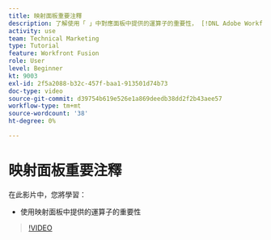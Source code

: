 ```yaml
---
title: 映射面板重要注釋
description: 了解使用「 」中對應面板中提供的運算子的重要性， [!DNL Adobe Workfront Fusion].
activity: use
team: Technical Marketing
type: Tutorial
feature: Workfront Fusion
role: User
level: Beginner
kt: 9003
exl-id: 2f5a2088-b32c-457f-baa1-913501d74b73
doc-type: video
source-git-commit: d39754b619e526e1a869deedb38dd2f2b43aee57
workflow-type: tm+mt
source-wordcount: '38'
ht-degree: 0%

---
```


# 映射面板重要注釋

在此影片中，您將學習：

* 使用映射面板中提供的運算子的重要性

>[!VIDEO](https://video.tv.adobe.com/v/335263/?quality=12)
